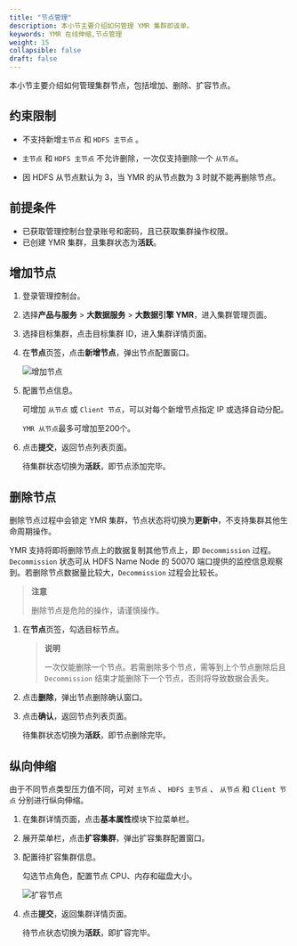 ```yaml
---
title: "节点管理"
description: 本小节主要介绍如何管理 YMR 集群即诶单。 
keywords: YMR 在线伸缩,节点管理
weight: 15
collapsible: false
draft: false
---
```


本小节主要介绍如何管理集群节点，包括增加、删除、扩容节点。

## 约束限制

- 不支持新增`主节点` 和 `HDFS 主节点` 。
  
- `主节点` 和 `HDFS 主节点` 不允许删除，一次仅支持删除一个 `从节点`。
  
- 因 HDFS 从节点默认为 3，当 YMR 的从节点数为 3 时就不能再删除节点。

## 前提条件

- 已获取管理控制台登录账号和密码，且已获取集群操作权限。
- 已创建 YMR 集群，且集群状态为**活跃**。

## 增加节点

1. 登录管理控制台。
2. 选择**产品与服务** > **大数据服务** > **大数据引擎 YMR**，进入集群管理页面。
3. 选择目标集群，点击目标集群 ID，进入集群详情页面。
4. 在**节点**页签，点击**新增节点**，弹出节点配置窗口。

   ![增加节点](../../_images/add_node.png)

5. 配置节点信息。
   
   可增加 `从节点` 或 `Client 节点`，可以对每个新增节点指定 IP 或选择自动分配。

   `YMR 从节点`最多可增加至200个。

6. 点击**提交**，返回节点列表页面。

   待集群状态切换为**活跃**，即节点添加完毕。

## 删除节点

删除节点过程中会锁定 YMR 集群，节点状态将切换为**更新中**，不支持集群其他生命周期操作。

YMR 支持将即将删除节点上的数据复制其他节点上，即 `Decommission` 过程。`Decommission` 状态可从 HDFS Name Node 的 50070 端口提供的监控信息观察到。若删除节点数据量比较大，`Decommission` 过程会比较长。

> **注意**
> 
> 删除节点是危险的操作，请谨慎操作。

1. 在**节点**页签，勾选目标节点。

   > **说明**
   >
   >一次仅能删除一个节点。若需删除多个节点，需等到上个节点删除后且 `Decommission` 结束才能删除下一个节点，否则将导致数据会丢失。

2. 点击**删除**，弹出节点删除确认窗口。
3. 点击**确认**，返回节点列表页面。

   待集群状态切换为**活跃**，即节点删除完毕。

## 纵向伸缩

由于不同节点类型压力值不同，可对 `主节点` 、 `HDFS 主节点` 、 `从节点` 和 `Client 节点` 分别进行纵向伸缩。

1. 在集群详情页面，点击**基本属性**模块下拉菜单栏。
2. 展开菜单栏，点击**扩容集群**，弹出扩容集群配置窗口。
3. 配置待扩容集群信息。

    勾选节点角色，配置节点 CPU、内存和磁盘大小。

    ![扩容节点](../../_images/scale_up_down.png)

4. 点击**提交**，返回集群详情页面。

   待节点状态切换为**活跃**，即扩容完毕。
